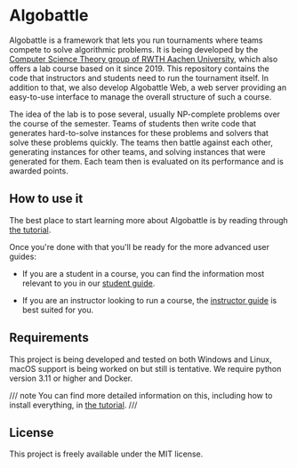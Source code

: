 
# Algobattle

Algobattle is a framework that lets you run tournaments where teams compete to solve algorithmic problems.
It is being developed by the [Computer Science Theory group of RWTH Aachen University](https://tcs.rwth-aachen.de/),
which also offers a lab course based on it since 2019. This repository contains the code that instructors and students
need to run the tournament itself. In addition to that, we also develop Algobattle Web, a web server providing an
easy-to-use interface to manage the overall structure of such a course.

The idea of the lab is to pose several, usually NP-complete problems over the course of the semester. Teams of students
then write code that generates hard-to-solve instances for these problems and solvers that solve these problems quickly.
The teams then battle against each other, generating instances for other teams, and solving instances that were
generated for them. Each team then is evaluated on its performance and is awarded points.


## How to use it

The best place to start learning more about Algobattle is by reading through [the tutorial](tutorial/index.md).

Once you're done with that you'll be ready for the more advanced user guides:  

* If you are a student in a course, you can find the information most relevant to you in our
[student guide](student/index.md).

* If you are an instructor looking to run a course, the [instructor guide](instructor/index.md) is best suited for you.


## Requirements

This project is being developed and tested on both Windows and Linux, macOS support is being worked on but still is
tentative. We require python version 3.11 or higher and Docker.

/// note
You can find more detailed information on this, including how to install everything, in
[the tutorial](tutorial/installation.md).
///

## License

This project is freely available under the MIT license.
